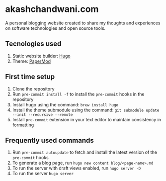 # akashchandwani.com

A personal blogging website created to share my thoughts and experiences on software technologies and open source tools.

## Tecnologies used

1. Static website builder: [Hugo](https://gohugo.io/)
2. Theme: [PaperMod](https://themes.gohugo.io/themes/hugo-papermod/)

## First time setup

1. Clone the repository
2. Run `pre-commit install -f` to install the `pre-commit` hooks in the repository
3. Install hugo using the command: `brew install hugo`
4. Install the theme submodule using the command: `git submodule update --init --recursive --remote`
5. Install `pre-commit` extension in your text editor to maintain consistency in formatting

## Frequently used commands

1. Run `pre-commit autoupdate` to fetch and install the latest version of the `pre-commit` hooks
2. To generate a blog page, run `hugo new content blog/<page-name>.md`
3. To run the server with draft views enabled, run `hugo server -D`
4. To run the server `hugo server`
